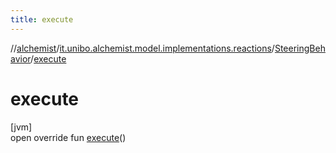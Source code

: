 ```yaml
---
title: execute
---
```

//[alchemist](../../../index.html)/[it.unibo.alchemist.model.implementations.reactions](../index.html)/[SteeringBehavior](index.html)/[execute](execute.html)



# execute



[jvm]\
open override fun [execute](execute.html)()





